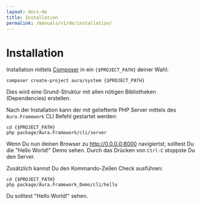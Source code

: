 ```yaml
---
layout: docs-de
title: Installation
permalink: /manuals/v1/de/installation/
---
```


# Installation

Installation mittels [Composer](http://getcomposer.org) in ein `{$PROJECT_PATH}` deiner
Wahl:

    composer create-project aura/system {$PROJECT_PATH}

Dies wird eine Grund-Struktur mit allen nötigen Bibliotheken (Dependencies) erstellen.

Nach der Installation kann der mit geliefterte PHP Server mittels des
`Aura.Framework` CLI Befehl gestartet werden:

    cd {$PROJECT_PATH}
    php package/Aura.Framework/cli/server

Wenn Du nun deinen Browser zu <http://0.0.0.0:8000> navigiertst, solltest Du die "Hello
World!" Demo sehen. Durch das Drücken von `Ctrl-C` stoppste Du den Server.

Zusätzlich kannst Du den Kommando-Zeilen Check ausführen:

    cd {$PROJECT_PATH}
    php package/Aura.Framework_Demo/cli/hello

Du solltest "Hello World!" sehen.
